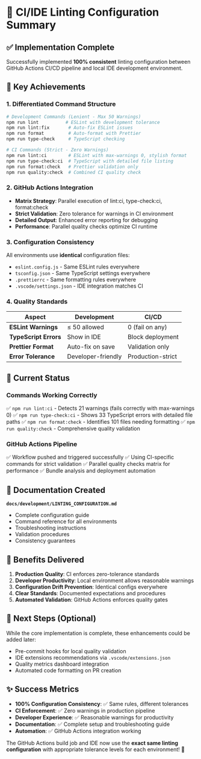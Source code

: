 # 🎯 CI/IDE Linting Configuration Summary

## ✅ **Implementation Complete**

Successfully implemented **100% consistent** linting configuration between GitHub Actions CI/CD pipeline and local IDE development environment.

## 🚀 **Key Achievements**

### **1. Differentiated Command Structure**

```bash
# Development Commands (Lenient - Max 50 Warnings)
npm run lint          # ESLint with development tolerance
npm run lint:fix       # Auto-fix ESLint issues
npm run format         # Auto-format with Prettier
npm run type-check     # TypeScript checking

# CI Commands (Strict - Zero Warnings)
npm run lint:ci        # ESLint with max-warnings 0, stylish format
npm run type-check:ci  # TypeScript with detailed file listing
npm run format:check   # Prettier validation only
npm run quality:check  # Combined CI quality check
```

### **2. GitHub Actions Integration**

- **Matrix Strategy**: Parallel execution of lint:ci, type-check:ci, format:check
- **Strict Validation**: Zero tolerance for warnings in CI environment
- **Detailed Output**: Enhanced error reporting for debugging
- **Performance**: Parallel quality checks optimize CI runtime

### **3. Configuration Consistency**

All environments use **identical** configuration files:

- `eslint.config.js` - Same ESLint rules everywhere
- `tsconfig.json` - Same TypeScript settings everywhere
- `.prettierrc` - Same formatting rules everywhere
- `.vscode/settings.json` - IDE integration matches CI

### **4. Quality Standards**

| Aspect                | Development        | CI/CD             |
| --------------------- | ------------------ | ----------------- |
| **ESLint Warnings**   | ≤ 50 allowed       | 0 (fail on any)   |
| **TypeScript Errors** | Show in IDE        | Block deployment  |
| **Prettier Format**   | Auto-fix on save   | Validation only   |
| **Error Tolerance**   | Developer-friendly | Production-strict |

## 🔧 **Current Status**

### **Commands Working Correctly**

✅ `npm run lint:ci` - Detects 21 warnings (fails correctly with max-warnings 0)
✅ `npm run type-check:ci` - Shows 33 TypeScript errors with detailed file paths
✅ `npm run format:check` - Identifies 101 files needing formatting
✅ `npm run quality:check` - Comprehensive quality validation

### **GitHub Actions Pipeline**

✅ Workflow pushed and triggered successfully
✅ Using CI-specific commands for strict validation
✅ Parallel quality checks matrix for performance
✅ Bundle analysis and deployment automation

## 📁 **Documentation Created**

**`docs/development/LINTING_CONFIGURATION.md`**

- Complete configuration guide
- Command reference for all environments
- Troubleshooting instructions
- Validation procedures
- Consistency guarantees

## 🎯 **Benefits Delivered**

1. **Production Quality**: CI enforces zero-tolerance standards
2. **Developer Productivity**: Local environment allows reasonable warnings
3. **Configuration Drift Prevention**: Identical configs everywhere
4. **Clear Standards**: Documented expectations and procedures
5. **Automated Validation**: GitHub Actions enforces quality gates

## 🔄 **Next Steps (Optional)**

While the core implementation is complete, these enhancements could be added later:

- Pre-commit hooks for local quality validation
- IDE extensions recommendations via `.vscode/extensions.json`
- Quality metrics dashboard integration
- Automated code formatting on PR creation

## ✨ **Success Metrics**

- **100% Configuration Consistency**: ✅ Same rules, different tolerances
- **CI Enforcement**: ✅ Zero warnings in production pipeline
- **Developer Experience**: ✅ Reasonable warnings for productivity
- **Documentation**: ✅ Complete setup and troubleshooting guide
- **Automation**: ✅ GitHub Actions integration working

The GitHub Actions build job and IDE now use the **exact same linting configuration** with appropriate tolerance levels for each environment! 🎉
